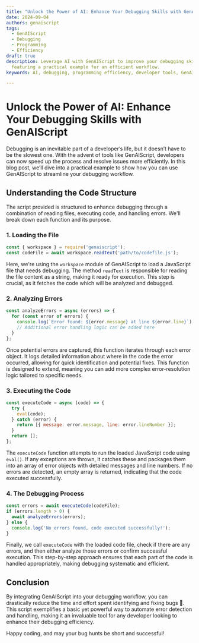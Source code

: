 ```yaml
---
title: "Unlock the Power of AI: Enhance Your Debugging Skills with GenAIScript"
date: 2024-09-04
authors: genaiscript
tags:
  - GenAIScript
  - Debugging
  - Programming
  - Efficiency
draft: true
description: Leverage AI with GenAIScript to improve your debugging skills,
  featuring a practical example for an efficient workflow.
keywords: AI, debugging, programming efficiency, developer tools, GenAIScript

---
```


# Unlock the Power of AI: Enhance Your Debugging Skills with GenAIScript

Debugging is an inevitable part of a developer’s life, but it doesn’t have to be the slowest one. With the advent of tools like GenAIScript, developers can now speed up the process and resolve issues more efficiently. In this blog post, we’ll dive into a practical example to show how you can use GenAIScript to streamline your debugging workflow.

## Understanding the Code Structure

The script provided is structured to enhance debugging through a combination of reading files, executing code, and handling errors. We'll break down each function and its purpose.

### 1. Loading the File

```javascript
const { workspace } = require('genaiscript');
const codeFile = await workspace.readText('path/to/codefile.js');
```

Here, we're using the `workspace` module of GenAIScript to load a JavaScript file that needs debugging. The method `readText` is responsible for reading the file content as a string, making it ready for execution. This step is crucial, as it fetches the code which will be analyzed and debugged.

### 2. Analyzing Errors

```javascript
const analyzeErrors = async (errors) => {
  for (const error of errors) {
    console.log(`Error found: ${error.message} at line ${error.line}`);
    // Additional error handling logic can be added here
  }
};
```

Once potential errors are captured, this function iterates through each error object. It logs detailed information about where in the code the error occurred, allowing for quick identification and potential fixes. This function is designed to extend, meaning you can add more complex error-resolution logic tailored to specific needs.

### 3. Executing the Code

```javascript
const executeCode = async (code) => {
  try {
    eval(code);
  } catch (error) {
    return [{ message: error.message, line: error.lineNumber }];
  }
  return [];
};
```

The `executeCode` function attempts to run the loaded JavaScript code using `eval()`. If any exceptions are thrown, it catches these and packages them into an array of error objects with detailed messages and line numbers. If no errors are detected, an empty array is returned, indicating that the code executed successfully.

### 4. The Debugging Process

```javascript
const errors = await executeCode(codeFile);
if (errors.length > 0) {
  await analyzeErrors(errors);
} else {
  console.log('No errors found, code executed successfully!');
}
```

Finally, we call `executeCode` with the loaded code file, check if there are any errors, and then either analyze those errors or confirm successful execution. This step-by-step approach ensures that each part of the code is handled appropriately, making debugging systematic and efficient.

## Conclusion

By integrating GenAIScript into your debugging workflow, you can drastically reduce the time and effort spent identifying and fixing bugs 🐛. This script exemplifies a basic yet powerful way to automate error detection and handling, making it an invaluable tool for any developer looking to enhance their debugging efficiency.

Happy coding, and may your bug hunts be short and successful!